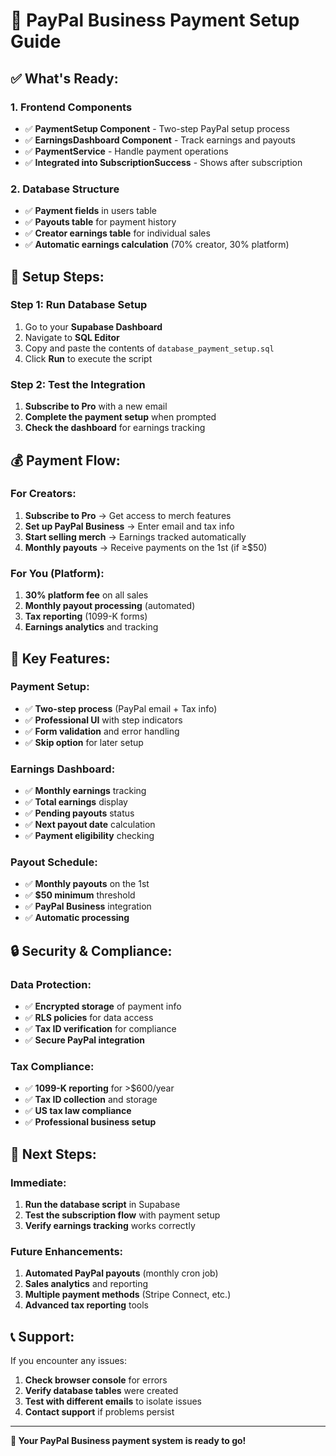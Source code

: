 # 🚀 PayPal Business Payment Setup Guide

## ✅ **What's Ready:**

### **1. Frontend Components**
- ✅ **PaymentSetup Component** - Two-step PayPal setup process
- ✅ **EarningsDashboard Component** - Track earnings and payouts
- ✅ **PaymentService** - Handle payment operations
- ✅ **Integrated into SubscriptionSuccess** - Shows after subscription

### **2. Database Structure**
- ✅ **Payment fields** in users table
- ✅ **Payouts table** for payment history
- ✅ **Creator earnings table** for individual sales
- ✅ **Automatic earnings calculation** (70% creator, 30% platform)

## 🔧 **Setup Steps:**

### **Step 1: Run Database Setup**
1. Go to your **Supabase Dashboard**
2. Navigate to **SQL Editor**
3. Copy and paste the contents of `database_payment_setup.sql`
4. Click **Run** to execute the script

### **Step 2: Test the Integration**
1. **Subscribe to Pro** with a new email
2. **Complete the payment setup** when prompted
3. **Check the dashboard** for earnings tracking

## 💰 **Payment Flow:**

### **For Creators:**
1. **Subscribe to Pro** → Get access to merch features
2. **Set up PayPal Business** → Enter email and tax info
3. **Start selling merch** → Earnings tracked automatically
4. **Monthly payouts** → Receive payments on the 1st (if ≥$50)

### **For You (Platform):**
1. **30% platform fee** on all sales
2. **Monthly payout processing** (automated)
3. **Tax reporting** (1099-K forms)
4. **Earnings analytics** and tracking

## 🎯 **Key Features:**

### **Payment Setup:**
- ✅ **Two-step process** (PayPal email + Tax info)
- ✅ **Professional UI** with step indicators
- ✅ **Form validation** and error handling
- ✅ **Skip option** for later setup

### **Earnings Dashboard:**
- ✅ **Monthly earnings** tracking
- ✅ **Total earnings** display
- ✅ **Pending payouts** status
- ✅ **Next payout date** calculation
- ✅ **Payment eligibility** checking

### **Payout Schedule:**
- ✅ **Monthly payouts** on the 1st
- ✅ **$50 minimum** threshold
- ✅ **PayPal Business** integration
- ✅ **Automatic processing**

## 🔒 **Security & Compliance:**

### **Data Protection:**
- ✅ **Encrypted storage** of payment info
- ✅ **RLS policies** for data access
- ✅ **Tax ID verification** for compliance
- ✅ **Secure PayPal integration**

### **Tax Compliance:**
- ✅ **1099-K reporting** for >$600/year
- ✅ **Tax ID collection** and storage
- ✅ **US tax law compliance**
- ✅ **Professional business setup**

## 🚀 **Next Steps:**

### **Immediate:**
1. **Run the database script** in Supabase
2. **Test the subscription flow** with payment setup
3. **Verify earnings tracking** works correctly

### **Future Enhancements:**
1. **Automated PayPal payouts** (monthly cron job)
2. **Sales analytics** and reporting
3. **Multiple payment methods** (Stripe Connect, etc.)
4. **Advanced tax reporting** tools

## 📞 **Support:**

If you encounter any issues:
1. **Check browser console** for errors
2. **Verify database tables** were created
3. **Test with different emails** to isolate issues
4. **Contact support** if problems persist

---

**🎉 Your PayPal Business payment system is ready to go!**
